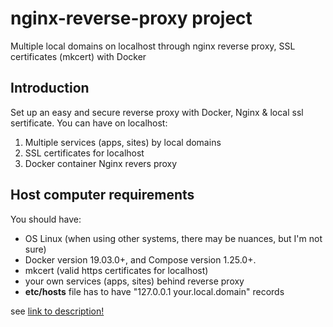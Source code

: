 # nginx-reverse-proxy project
Multiple local domains on localhost through nginx reverse proxy, SSL certificates (mkcert) with Docker
## Introduction
Set up an easy and secure reverse proxy with Docker, Nginx & local ssl sertificate.
You can have on localhost:
1. Multiple services (apps, sites) by local domains
2. SSL certificates for localhost
3. Docker container Nginx revers proxy
## Host computer requirements
You should have:
- OS Linux (when using other systems, there may be nuances, but I'm not sure)
- Docker version 19.03.0+, and Compose version 1.25.0+.
- mkcert (valid https certificates for localhost)
- your own services (apps, sites) behind reverse proxy
- **etc/hosts** file has to have "127.0.0.1  your.local.domain" records

see
[link to description!](https://acwstudio.github.io/nginx-reverse-proxy.html)
 